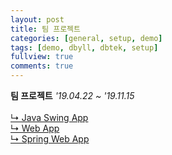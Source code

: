 ```yaml
---
layout: post
title: 팀 프로젝트
categories: [general, setup, demo]
tags: [demo, dbyll, dbtek, setup]
fullview: true
comments: true
---
```


**팀 프로젝트** <i>'19.04.22 ~ '19.11.15</i><br><br>
[↳ Java Swing App](https://jnuho.github.io/food)<br>
[↳ Web App](https://jnuho.github.io/parking)<br>
[↳ Spring Web App](https://jnuho.github.io/developmental)<br>
